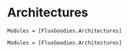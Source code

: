 # Architectures

```@index
Modules = [FluxGoodies.Architectures]
```

```@autodocs
Modules = [FluxGoodies.Architectures]
```
